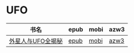 # UFO

| 书名 | epub | mobi | azw3 |
| --- | --- | --- | --- |
| [外星人与UFO全揭秘](None) | [epub](None) | [mobi](None) | [azw3](None) |
